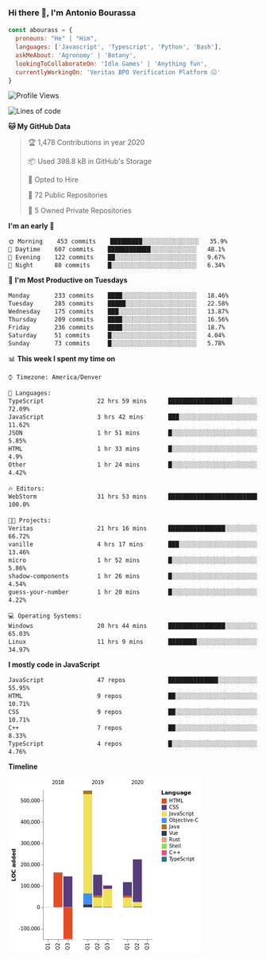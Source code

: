 ### Hi there 👋, I'm Antonio Bourassa

```javascript
const abourass = {
  pronouns: "He" | "Him",
  languages: ['Javascript', 'Typescript', 'Python', 'Bash'],
  askMeAbout: 'Agronomy' | 'Botany',
  lookingToCollaborateOn: 'Idle Games' | 'Anything fun',
  currentlyWorkingOn: 'Veritas BPO Verification Platform 😑'
}
```

<!--START_SECTION:waka-->
![Profile Views](http://img.shields.io/badge/Profile%20Views-14-blue)

![Lines of code](https://img.shields.io/badge/From%20Hello%20World%20I've%20written-10.2%20million%20Lines%20of%20code-blue)

**🐱 My GitHub Data** 

> 🏆 1,478 Contributions in year 2020
 > 
> 📦 Used 398.8 kB in GitHub's Storage 
 > 
> 💼 Opted to Hire
 > 
> 📜 72 Public Repositories 
 > 
> 🔑 5 Owned Private Repositories 

**I'm an early 🐤** 

```text
🌞 Morning    453 commits    █████████░░░░░░░░░░░░░░░░   35.9% 
🌆 Daytime    607 commits    ████████████░░░░░░░░░░░░░   48.1% 
🌃 Evening    122 commits    ██░░░░░░░░░░░░░░░░░░░░░░░   9.67% 
🌙 Night      80 commits     █░░░░░░░░░░░░░░░░░░░░░░░░   6.34%

```
📅 **I'm Most Productive on Tuesdays** 

```text
Monday       233 commits    ████░░░░░░░░░░░░░░░░░░░░░   18.46% 
Tuesday      285 commits    █████░░░░░░░░░░░░░░░░░░░░   22.58% 
Wednesday    175 commits    ███░░░░░░░░░░░░░░░░░░░░░░   13.87% 
Thursday     209 commits    ████░░░░░░░░░░░░░░░░░░░░░   16.56% 
Friday       236 commits    ████░░░░░░░░░░░░░░░░░░░░░   18.7% 
Saturday     51 commits     █░░░░░░░░░░░░░░░░░░░░░░░░   4.04% 
Sunday       73 commits     █░░░░░░░░░░░░░░░░░░░░░░░░   5.78%

```


📊 **This week I spent my time on** 

```text
⌚︎ Timezone: America/Denver

💬 Languages: 
TypeScript               22 hrs 59 mins      ██████████████████░░░░░░░   72.09% 
JavaScript               3 hrs 42 mins       ███░░░░░░░░░░░░░░░░░░░░░░   11.62% 
JSON                     1 hr 51 mins        █░░░░░░░░░░░░░░░░░░░░░░░░   5.85% 
HTML                     1 hr 33 mins        █░░░░░░░░░░░░░░░░░░░░░░░░   4.9% 
Other                    1 hr 24 mins        █░░░░░░░░░░░░░░░░░░░░░░░░   4.42%

🔥 Editors: 
WebStorm                 31 hrs 53 mins      █████████████████████████   100.0%

🐱‍💻 Projects: 
Veritas                  21 hrs 16 mins      ████████████████░░░░░░░░░   66.72% 
vanille                  4 hrs 17 mins       ███░░░░░░░░░░░░░░░░░░░░░░   13.46% 
micro                    1 hr 52 mins        █░░░░░░░░░░░░░░░░░░░░░░░░   5.86% 
shadow-components        1 hr 26 mins        █░░░░░░░░░░░░░░░░░░░░░░░░   4.54% 
guess-your-number        1 hr 20 mins        █░░░░░░░░░░░░░░░░░░░░░░░░   4.22%

💻 Operating Systems: 
Windows                  20 hrs 44 mins      ████████████████░░░░░░░░░   65.03% 
Linux                    11 hrs 9 mins       ████████░░░░░░░░░░░░░░░░░   34.97%

```

**I mostly code in JavaScript** 

```text
JavaScript               47 repos            ██████████████░░░░░░░░░░░   55.95% 
HTML                     9 repos             ██░░░░░░░░░░░░░░░░░░░░░░░   10.71% 
CSS                      9 repos             ██░░░░░░░░░░░░░░░░░░░░░░░   10.71% 
C++                      7 repos             ██░░░░░░░░░░░░░░░░░░░░░░░   8.33% 
TypeScript               4 repos             █░░░░░░░░░░░░░░░░░░░░░░░░   4.76%

```


**Timeline**

![Chart not found](https://github.com/Abourass/Abourass/blob/master/charts/bar_graph.png) 


<!--END_SECTION:waka-->

<!--
**Abourass/Abourass** is a ✨ _special_ ✨ repository because its `README.md` (this file) appears on your GitHub profile.

Here are some ideas to get you started:

- 🔭 I’m currently working on ...
- 🌱 I’m currently learning ...
- 👯 I’m looking to collaborate on ...
- 🤔 I’m looking for help with ...
- 💬 Ask me about ...
- 📫 How to reach me: ...
- 😄 Pronouns: ...
- ⚡ Fun fact: ...
-->
